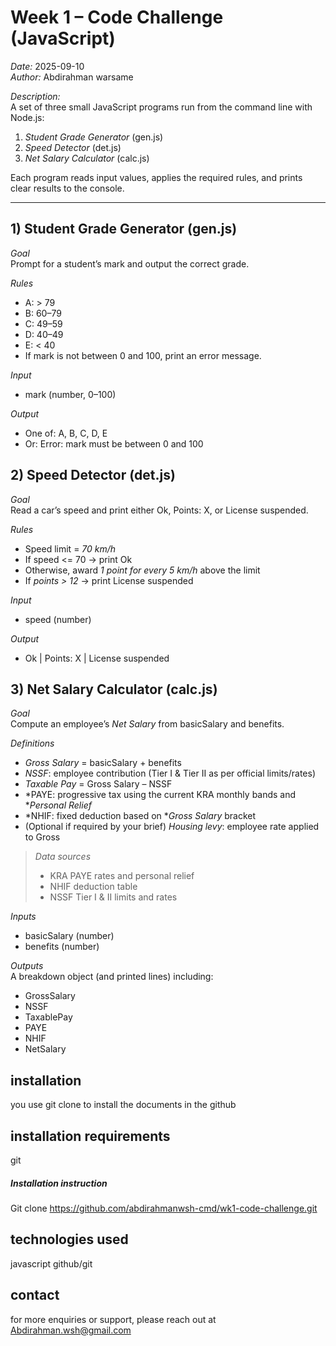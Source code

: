 # Week 1 – Code Challenge (JavaScript)

*Date:* 2025-09-10  
*Author:* Abdirahman warsame

*Description:*  
A set of three small JavaScript programs run from the command line with Node.js:

1. *Student Grade Generator* (gen.js)  
2. *Speed Detector* (det.js)  
3. *Net Salary Calculator* (calc.js)  

Each program reads input values, applies the required rules, and prints clear results to the console.

---

## 1) Student Grade Generator (gen.js)

*Goal*  
Prompt for a student’s mark and output the correct grade.

*Rules*  
- A: > 79  
- B: 60–79  
- C: 49–59  
- D: 40–49  
- E: < 40  
- If mark is not between 0 and 100, print an error message.

*Input*  
- mark (number, 0–100)

*Output*  
- One of: A, B, C, D, E  
- Or: Error: mark must be between 0 and 100


## 2) Speed Detector (det.js)

*Goal*  
Read a car’s speed and print either Ok, Points: X, or License suspended.

*Rules*  
- Speed limit = *70 km/h*  
- If speed <= 70 → print Ok  
- Otherwise, award *1 point for every 5 km/h* above the limit  
- If *points > 12* → print License suspended

*Input*  
- speed (number)

*Output*  
- Ok | Points: X | License suspended


## 3) Net Salary Calculator (calc.js)

*Goal*  
Compute an employee’s *Net Salary* from basicSalary and benefits.

*Definitions*
- *Gross Salary* = basicSalary + benefits  
- *NSSF*: employee contribution (Tier I & Tier II as per official limits/rates)  
- *Taxable Pay* = Gross Salary – NSSF  
- *PAYE: progressive tax using the current KRA monthly bands and **Personal Relief*  
- *NHIF: fixed deduction based on **Gross Salary* bracket  
- (Optional if required by your brief) *Housing levy*: employee rate applied to Gross  

> *Data sources*  
> - KRA PAYE rates and personal relief  
> - NHIF deduction table  
> - NSSF Tier I & II limits and rates  

*Inputs*  
- basicSalary (number)  
- benefits (number)

*Outputs*  
A breakdown object (and printed lines) including:
- GrossSalary
- NSSF
- TaxablePay
- PAYE
- NHIF
- NetSalary

## installation
you use git clone to install the documents in the github

## installation requirements
git

##### Installation instruction
Git clone https://github.com/abdirahmanwsh-cmd/wk1-code-challenge.git

## technologies used
javascript
github/git

## contact
for more enquiries or support, please reach out at 
Abdirahman.wsh@gmail.com



